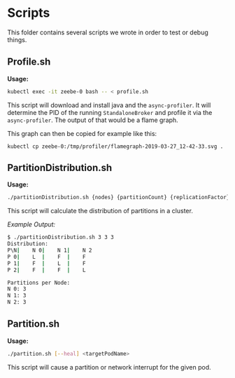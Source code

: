 # Scripts

This folder contains several scripts we wrote in order to test or debug things.

## Profile.sh

**Usage:**

```bash
kubectl exec -it zeebe-0 bash -- < profile.sh
```

This script will download and install java and the `async-profiler`. It will determine the PID of
the running `StandaloneBroker` and profile it via the `async-profiler`. The output of that would
be a flame graph.

This graph can then be copied for example like this:

```
kubectl cp zeebe-0:/tmp/profiler/flamegraph-2019-03-27_12-42-33.svg .
```

## PartitionDistribution.sh

**Usage:**

```bash
./partitionDistribution.sh {nodes} {partitionCount} {replicationFactor}
```

This script will calculate the distribution of partitions in a cluster.

_Example Output:_

```bash
$ ./partitionDistribution.sh 3 3 3
Distribution:
P\N|	N 0|	N 1|	N 2
P 0|	L  |	F  |	F  
P 1|	F  |	L  |	F  
P 2|	F  |	F  |	L  

Partitions per Node:
N 0: 3
N 1: 3
N 2: 3
```

## Partition.sh

**Usage:**

```bash
./partition.sh [--heal] <targetPodName>
```

This script will cause a partition or network interrupt for the given pod.

